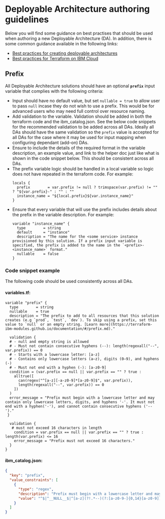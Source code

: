 # Deployable Architecture authoring guidelines

Below you will find some guidance on best practises that should be used when authoring a new Deployable Architecture (DA). In addition, there is some common guidance available in the following links:
- [Best practices for creating deployable architectures](https://cloud.ibm.com/docs/secure-enterprise?topic=secure-enterprise-best-practice-deployable-arch)
- [Best practices for Terraform on IBM Cloud](https://cloud.ibm.com/docs/terraform-on-ibm-cloud?topic=terraform-on-ibm-cloud-white-paper#deployable-architecture-overview)

## Prefix

All Deployable Architecture solutions should have an optional **`prefix`** input variable that complies with the following criteria:
- Input should have no default value, but set `nullable = true` to allow user to pass `null` incase they do not wish to use a prefix. This would be for advanced users who may need full control over resource naming.
- Add validation to the variable. Validation should be added in both the terraform code and the ibm_catalog.json. See the below code snippets for the recommended validation to be added across all DAs. Ideally all DAs should have the same validation so the `prefix` value is accepted for all DAs for the case where it may be used for input mapping when configuring dependant (add-on) DAs.
- Ensure to include the details of the required format in the variable description, an example value, and link to the helper doc just like what is shown in the code snippet below. This should be consistent across all DAs.
- The prefix variable logic should be handled in a local variable so logic does not have repeated in the terraform code. For example:
  ```hcl
  locals {
    prefix        = var.prefix != null ? trimspace(var.prefix) != "" ? "${var.prefix}-" : "" : ""
    instance_name = "${local.prefix}${var.instance_name}"
  }
  ```
- Ensure that every variable that will use the prefix includes details about the prefix in the variable description. For example:
  ```hcl
  variable "instance_name" {
    type        = string
    default     = "instance"
    description = "The name for the <some service> instance provisioned by this solution. If a prefix input variable is specified, the prefix is added to the name in the `<prefix>-<instance_name>` format."
    nullable    = false
  }
  ```
### Code snippet example
The following code should be used consistently across all DAs.

#### variables.tf:

```hcl
variable "prefix" {
  type        = string
  nullable    = true
  description = "The prefix to add to all resources that this solution creates (e.g `prod`, `test`, `dev`). To skip using a prefix, set this value to `null` or an empty string. [Learn more](https://terraform-ibm-modules.github.io/documentation/#/prefix.md)."

  validation {
  # - null and empty string is allowed
  # - Must not contain consecutive hyphens (--): length(regexall("--", var.prefix)) == 0
  # - Starts with a lowercase letter: [a-z]
  # - Contains only lowercase letters (a–z), digits (0–9), and hyphens (-) 
  # - Must not end with a hyphen (-): [a-z0-9]
  condition = (var.prefix == null || var.prefix == "" ? true :
    alltrue([
      can(regex("^[a-z][-a-z0-9]*[a-z0-9]$", var.prefix)),
      length(regexall("--", var.prefix)) == 0
    ])
  )
  error_message = "Prefix must begin with a lowercase letter and may contain only lowercase letters, digits, and hyphens '-'. It must not end with a hyphen('-'), and cannot contain consecutive hyphens ('--')."
 }
 
  validation {
   # must not exceed 16 characters in length
    condition = var.prefix == null || var.prefix == "" ? true : length(var.prefix) <= 16
    error_message = "Prefix must not exceed 16 characters."
  }
}
```

#### ibm_catalog.json:

```json
{
  "key": "prefix",
  "value_constraints": [
    {
      "type": "regex",
      "description": "Prefix must begin with a lowercase letter and may contain only lowercase letters, digits, and hyphens '-'. It must not end with a hyphen ('-'), and cannot contain consecutive hyphens ('--'). It should not exceed 16 characters.",
      "value": "^$|^__NULL__$|^[a-z](?!.*--)(?:[a-z0-9-]{0,14}[a-z0-9])?$"
    }
  ]
}
```

